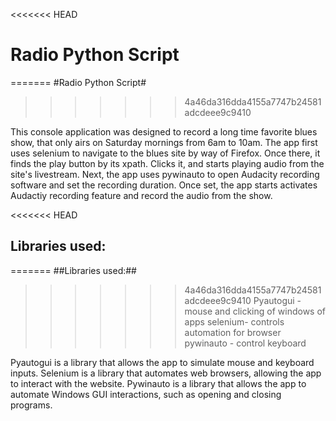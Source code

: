 <<<<<<< HEAD
# Radio Python Script
=======
#Radio Python Script#
>>>>>>> 4a46da316dda4155a7747b24581adcdeee9c9410

This console application was designed to record a long time 
favorite blues show, that only airs on Saturday 
mornings from 6am to 10am. The app first uses selenium to navigate to the blues 
site by way of Firefox. Once there, it finds the play button by its xpath. Clicks it, and 
starts playing audio from the site's livestream. 
Next, the app uses pywinauto to open Audacity recording software and set the recording 
duration. Once set, the app starts activates Audactiy recording feature and record the audio from the show.

<<<<<<< HEAD
## Libraries used:
=======
##Libraries used:##
>>>>>>> 4a46da316dda4155a7747b24581adcdeee9c9410
    Pyautogui - mouse and clicking of windows of apps
    selenium- controls automation for browser
    pywinauto - control keyboard


Pyautogui is a library that allows the app to simulate mouse and keyboard inputs. 
Selenium is a library that automates web browsers, allowing the app to interact 
with the website. Pywinauto is a library that allows the app to automate Windows 
GUI interactions, such as opening and closing programs.



